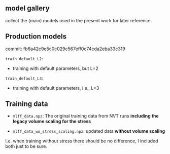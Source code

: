 ## model gallery

collect the (main) models used in the present work for later reference.

## Production models

commit: fb6a42c9e5c0c029c567eff0c74cda2eba33c319

`train_default_L2`:

- training with default parameters, but L=2

`train_default_L3`:

- training with default parameters, i.e., L=3

## Training data

- `mlff_data.npz`: The original training data from NVT runs **including the legacy volume scaling for the stress**

- `mlff_data_wo_stress_scaling.npz`: updated data **without volume scaling**

I.e. when training without stress there should be no difference, I included both just to be sure.
